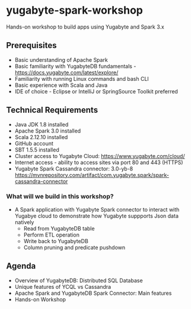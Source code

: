 # yugabyte-spark-workshop
Hands-on workshop to build apps using Yugabyte and Spark 3.x

## Prerequisites

- Basic understanding of Apache Spark
- Basic familiarity with YugabyteDB fundamentals - https://docs.yugabyte.com/latest/explore/
- Familiarity with running Linux commands and bash CLI
- Basic experience with Scala and Java
- IDE of choice - Eclipse or IntelliJ or SpringSource Toolkit preferred

## Technical Requirements

- Java JDK 1.8 installed
- Apache Spark 3.0 installed
- Scala 2.12.10 installed
- GitHub account
- SBT 1.5.5 installed
- Cluster access to Yugabyte Cloud: https://www.yugabyte.com/cloud/
- Internet access - ability to access sites via port 80 and 443 (HTTPS)
- Yugabyte Spark Cassandra connector: 3.0-yb-8 https://mvnrepository.com/artifact/com.yugabyte.spark/spark-cassandra-connector

### What will we build in this workshop?

- A Spark application with Yugabyte Spark connector to interact with Yugabye cloud to demonstrate how Yugabyte suppports Json data natively
  - Read from YugabyteDB table
  - Perform ETL operation
  - Write back to YugabyteDB
  - Column pruning and predicate pushdown

## Agenda

- Overview of YugabyteDB: Distributed SQL Database
- Unique features of YCQL vs Cassandra
- Apache Spark and YugabyteDB Spark Connector: Main features
- Hands-on Workshop
